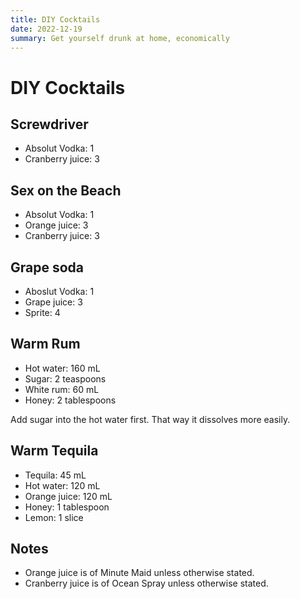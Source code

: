 ```yaml
---
title: DIY Cocktails
date: 2022-12-19
summary: Get yourself drunk at home, economically
---
```


# DIY Cocktails

## Screwdriver

* Absolut Vodka: 1
* Cranberry juice: 3

## Sex on the Beach

* Absolut Vodka: 1
* Orange juice: 3
* Cranberry juice: 3

## Grape soda

* Aboslut Vodka: 1
* Grape juice: 3
* Sprite: 4

## Warm Rum

* Hot water: 160 mL
* Sugar: 2 teaspoons
* White rum: 60 mL
* Honey: 2 tablespoons

Add sugar into the hot water first. That way it dissolves more easily.

## Warm Tequila

* Tequila: 45 mL
* Hot water: 120 mL
* Orange juice: 120 mL
* Honey: 1 tablespoon
* Lemon: 1 slice

## Notes

* Orange juice is of Minute Maid unless otherwise stated.
* Cranberry juice is of Ocean Spray unless otherwise stated.

